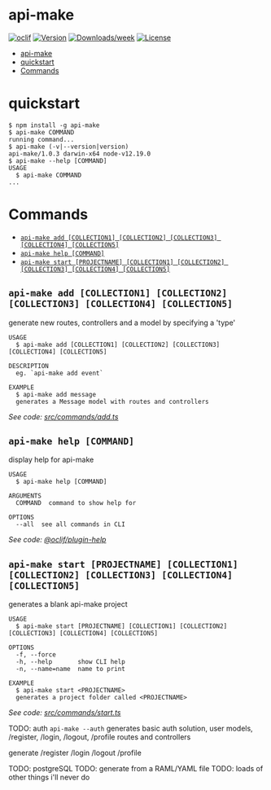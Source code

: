 # api-make

[![oclif](https://img.shields.io/badge/cli-oclif-brightgreen.svg)](https://oclif.io)
[![Version](https://img.shields.io/npm/v/api-make.svg)](https://npmjs.org/package/api-make)
[![Downloads/week](https://img.shields.io/npm/dw/api-make.svg)](https://npmjs.org/package/api-make)
[![License](https://img.shields.io/npm/l/api-make.svg)](https://github.com/basiclaser/api-make/blob/master/package.json)

<!-- toc -->

- [api-make](#api-make)
- [quickstart](#quickstart)
- [Commands](#commands)
<!-- tocstop -->

# quickstart

<!-- usage -->

```sh-session
$ npm install -g api-make
$ api-make COMMAND
running command...
$ api-make (-v|--version|version)
api-make/1.0.3 darwin-x64 node-v12.19.0
$ api-make --help [COMMAND]
USAGE
  $ api-make COMMAND
...
```

<!-- usagestop -->

# Commands

<!-- commands -->

- [`api-make add [COLLECTION1] [COLLECTION2] [COLLECTION3] [COLLECTION4] [COLLECTION5]`](#api-make-add-collection1-collection2-collection3-collection4-collection5)
- [`api-make help [COMMAND]`](#api-make-help-command)
- [`api-make start [PROJECTNAME] [COLLECTION1] [COLLECTION2] [COLLECTION3] [COLLECTION4] [COLLECTION5]`](#api-make-start-projectname-collection1-collection2-collection3-collection4-collection5)

## `api-make add [COLLECTION1] [COLLECTION2] [COLLECTION3] [COLLECTION4] [COLLECTION5]`

generate new routes, controllers and a model by specifying a 'type'

```
USAGE
  $ api-make add [COLLECTION1] [COLLECTION2] [COLLECTION3] [COLLECTION4] [COLLECTION5]

DESCRIPTION
  eg. `api-make add event`

EXAMPLE
  $ api-make add message
  generates a Message model with routes and controllers
```

_See code: [src/commands/add.ts](https://github.com/basiclaser/api-make/blob/v1.0.3/src/commands/add.ts)_

## `api-make help [COMMAND]`

display help for api-make

```
USAGE
  $ api-make help [COMMAND]

ARGUMENTS
  COMMAND  command to show help for

OPTIONS
  --all  see all commands in CLI
```

_See code: [@oclif/plugin-help](https://github.com/oclif/plugin-help/blob/v3.2.1/src/commands/help.ts)_

## `api-make start [PROJECTNAME] [COLLECTION1] [COLLECTION2] [COLLECTION3] [COLLECTION4] [COLLECTION5]`

generates a blank api-make project

```
USAGE
  $ api-make start [PROJECTNAME] [COLLECTION1] [COLLECTION2] [COLLECTION3] [COLLECTION4] [COLLECTION5]

OPTIONS
  -f, --force
  -h, --help       show CLI help
  -n, --name=name  name to print

EXAMPLE
  $ api-make start <PROJECTNAME>
  generates a project folder called <PROJECTNAME>
```

_See code: [src/commands/start.ts](https://github.com/basiclaser/api-make/blob/v1.0.3/src/commands/start.ts)_

<!-- commandsstop -->

TODO: auth
`api-make --auth`
generates basic auth solution, user models, /register, /login, /logout, /profile routes and controllers

generate
/register
/login
/logout
/profile

TODO: postgreSQL
TODO: generate from a RAML/YAML file
TODO: loads of other things i'll never do
